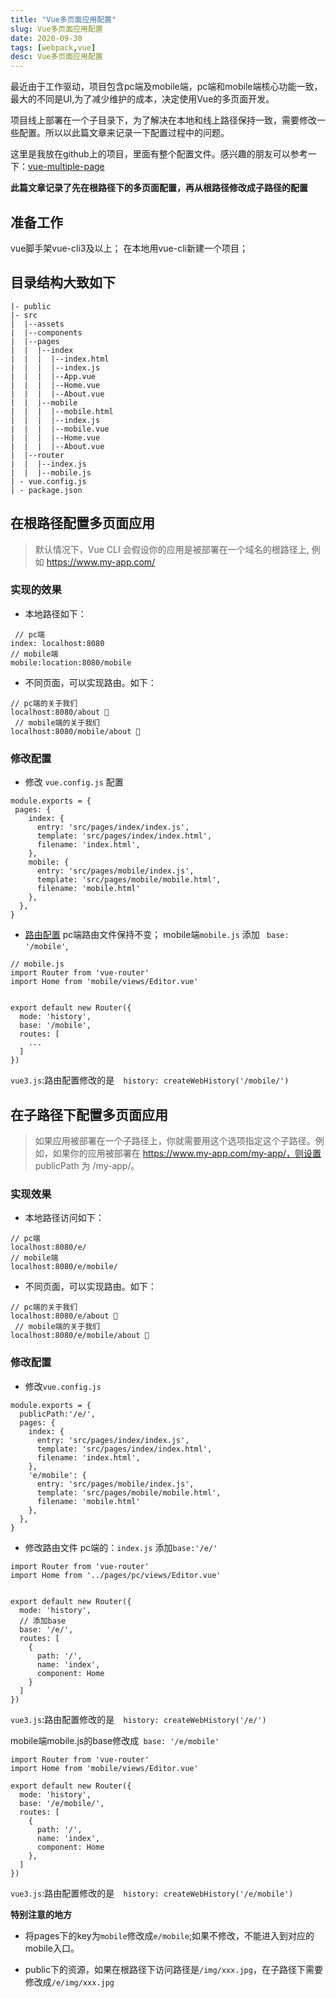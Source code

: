 ```yaml
---
title: "Vue多页面应用配置"
slug: Vue多页面应用配置
date: 2020-09-30
tags: [webpack,vue]
desc: Vue多页面应用配置
---
```

最近由于工作驱动，项目包含pc端及mobile端，pc端和mobile端核心功能一致，最大的不同是UI,为了减少维护的成本，决定使用Vue的多页面开发。

项目线上部署在一个子目录下，为了解决在本地和线上路径保持一致，需要修改一些配置。所以以此篇文章来记录一下配置过程中的问题。

这里是我放在github上的项目，里面有整个配置文件。感兴趣的朋友可以参考一下：[vue-multiple-page](https://github.com/merrylmr/vue-multiple-page)

**此篇文章记录了先在根路径下的多页面配置，再从根路径修改成子路径的配置**


## 准备工作

vue脚手架vue-cli3及以上；
在本地用vue-cli新建一个项目；



## 目录结构大致如下
```
|- public
|- src
|  |--assets
|  |--components
|  |--pages
|  |  |--index
|  |  |  |--index.html
|  |  |  |--index.js
|  |  |  |--App.vue
|  |  |  |--Home.vue
|  |  |  |--About.vue
|  |  |--mobile
|  |  |  |--mobile.html
|  |  |  |--index.js
|  |  |  |--mobile.vue
|  |  |  |--Home.vue
|  |  |  |--About.vue
|  |--router  
|  |  |--index.js
|  |  |--mobile.js
| - vue.config.js
| - package.json
```


## 在根路径配置多页面应用
> 默认情况下，Vue CLI 会假设你的应用是被部署在一个域名的根路径上,
例如 https://www.my-app.com/

### 实现的效果
* 本地路径如下：

```
 // pc端
index: localhost:8080
// mobile端
mobile:location:8080/mobile
```

* 不同页面，可以实现路由。如下：
```
// pc端的关于我们
localhost:8080/about 
 // mobile端的关于我们
localhost:8080/mobile/about 
```
### 修改配置

* 修改 `vue.config.js` 配置
```
module.exports = {
 pages: {
    index: {
      entry: 'src/pages/index/index.js',
      template: 'src/pages/index/index.html',
      filename: 'index.html',
    },
    mobile: {
      entry: 'src/pages/mobile/index.js',
      template: 'src/pages/mobile/mobile.html',
      filename: 'mobile.html'
    },
  },
}
```
* [路由配置](https://router.vuejs.org/zh/api/#base)
  pc端路由文件保持不变；
  mobile端`mobile.js` 添加 ` base: '/mobile'`,

```
// mobile.js
import Router from 'vue-router'
import Home from 'mobile/views/Editor.vue'


export default new Router({
  mode: 'history',
  base: '/mobile',
  routes: [
    ...
  ]
})
```
`vue3.js`:路由配置修改的是`  history: createWebHistory('/mobile/')`


## 在子路径下配置多页面应用

> 如果应用被部署在一个子路径上，你就需要用这个选项指定这个子路径。例如，如果你的应用被部署在 https://www.my-app.com/my-app/，则设置 publicPath 为 /my-app/。

### 实现效果

* 本地路径访问如下：
```
// pc端
localhost:8080/e/
// mobile端
localhost:8080/e/mobile/
```

* 不同页面，可以实现路由。如下：
```
// pc端的关于我们
localhost:8080/e/about 
 // mobile端的关于我们
localhost:8080/e/mobile/about 
```

### 修改配置
* 修改`vue.config.js`
```
module.exports = {
  publicPath:'/e/',
  pages: {
    index: {
      entry: 'src/pages/index/index.js',
      template: 'src/pages/index/index.html',
      filename: 'index.html',
    },
    'e/mobile': {
      entry: 'src/pages/mobile/index.js',
      template: 'src/pages/mobile/mobile.html',
      filename: 'mobile.html'
    },
  },
}
```
* 修改路由文件
  pc端的：`index.js` 添加`base:'/e/'`
```
import Router from 'vue-router'
import Home from '../pages/pc/views/Editor.vue'


export default new Router({
  mode: 'history',
  // 添加base
  base: '/e/',
  routes: [
    {
      path: '/',
      name: 'index',
      component: Home
    }
  ]
})
```
`vue3.js`:路由配置修改的是`  history: createWebHistory('/e/')`


mobile端mobile.js的base修改成` base: '/e/mobile'`
```
import Router from 'vue-router'
import Home from 'mobile/views/Editor.vue'

export default new Router({
  mode: 'history',
  base: '/e/mobile/',
  routes: [
    {
      path: '/',
      name: 'index',
      component: Home
    },
  ]
})
```
`vue3.js`:路由配置修改的是`  history: createWebHistory('/e/mobile')`

**特别注意的地方**
* 将pages下的key为`mobile`修改成`e/mobile`;如果不修改，不能进入到对应的mobile入口。

* public下的资源，如果在根路径下访问路径是`/img/xxx.jpg`，在子路径下需要修改成`/e/img/xxx.jpg`








